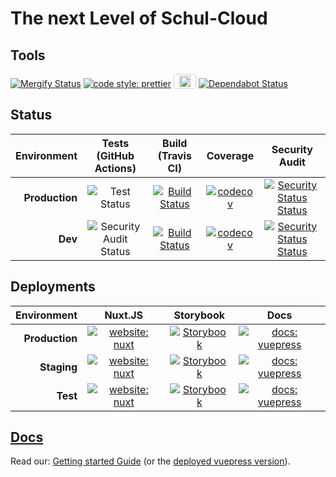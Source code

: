 # The next Level of Schul-Cloud

## Tools

[![Mergify Status](https://gh.mergify.io/badges/schul-cloud/nuxt-client.png?style=cut)](https://mergify.io) [![code style: prettier](https://img.shields.io/badge/code_style-prettier-ff69b4.svg?style=flat)](https://github.com/prettier/prettier) <a href="https://lokalise.com/" ><img height="18px" src="https://lokalise.com/img/lokalise_logo_black.png" style="padding: 2px 8px; border: 1px solid lightgrey; border-radius: 4px;" alt="Lokalise Logo"></a> [![Dependabot Status](https://api.dependabot.com/badges/status?host=github&repo=schul-cloud/nuxt-client)](https://dependabot.com)

## Status

| Environment | Tests (GitHub Actions) | Build (Travis CI) | Coverage | Security Audit |
| --: | :-: | :-: | :-: | :-: |
| **Production** | ![Test Status](https://github.com/schul-cloud/nuxt-client/workflows/Test/badge.svg?branch=master) | [![Build Status](https://travis-ci.com/schul-cloud/nuxt-client.svg?branch=master)](https://travis-ci.com/schul-cloud/nuxt-client) | [![codecov](https://codecov.io/gh/schul-cloud/nuxt-client/branch/master/graph/badge.svg)](https://codecov.io/gh/schul-cloud/nuxt-client) | [![Security Status Status](https://github.com/schul-cloud/nuxt-client/workflows/Security%20Audit/badge.svg?branch=master)](https://github.com/schul-cloud/nuxt-client/actions?query=branch%3Amaster+workflow%3A%22Security+Audit%22) |
| **Dev** | ![Security Audit Status](https://github.com/schul-cloud/nuxt-client/workflows/Test/badge.svg?branch=develop) | [![Build Status](https://travis-ci.com/schul-cloud/nuxt-client.svg?branch=develop)](https://travis-ci.com/schul-cloud/nuxt-client) | [![codecov](https://codecov.io/gh/schul-cloud/nuxt-client/branch/develop/graph/badge.svg)](https://codecov.io/gh/schul-cloud/nuxt-client) | [![Security Status Status](https://github.com/schul-cloud/nuxt-client/workflows/Security%20Audit/badge.svg?branch=develop)](https://github.com/schul-cloud/nuxt-client/actions?query=branch%3Adevelop+workflow%3A%22Security+Audit%22) |

## Deployments

| Environment | Nuxt.JS | Storybook | Docs |
| --: | :-: | :-: | :-: |
| **Production** | [![website: nuxt](https://img.shields.io/badge/Nuxt.JS-Production-blue.svg?style=flat&logo=nuxt.js)](https://schul-cloud.org) | [![Storybook](https://img.shields.io/badge/Storybook-Production-ff4785.svg?style=flat&logo=storybook)](https://storybook.schul-cloud.org/) | [![docs: vuepress](https://img.shields.io/badge/Docs-Production-brightgreen.svg?style=flat&logo=vue.js)](https://vuepress.schul-cloud.org/) |
| **Staging** | [![website: nuxt](https://img.shields.io/badge/Nuxt.JS-Staging-blue.svg?style=flat&logo=nuxt.js)](https://default.staging.schul-cloud.org) | [![Storybook](https://img.shields.io/badge/Storybook-Staging-ff4785.svg?style=flat&logo=storybook)](https://storybook-default.staging.schul-cloud.org/) | [![docs: vuepress](https://img.shields.io/badge/Docs-Staging-brightgreen.svg?style=flat&logo=vue.js)](https://vuepress-default.staging.schul-cloud.org/) |
| **Test** | [![website: nuxt](https://img.shields.io/badge/Nuxt.JS-Testing-blue.svg?style=flat&logo=nuxt.js)](https://test.schul-cloud.org) | [![Storybook](https://img.shields.io/badge/Storybook-Testing-ff4785.svg?style=flat&logo=storybook)](https://storybook.test.schul-cloud.org) | [![docs: vuepress](https://img.shields.io/badge/Docs-Testing-brightgreen.svg?style=flat&logo=vue.js)](https://vuepress.test.schul-cloud.org) |

## [Docs](./docs)

Read our: [Getting started Guide](./docs/0-GettingStarted) (or the [deployed vuepress version](https://vuepress.test.schul-cloud.org)).
